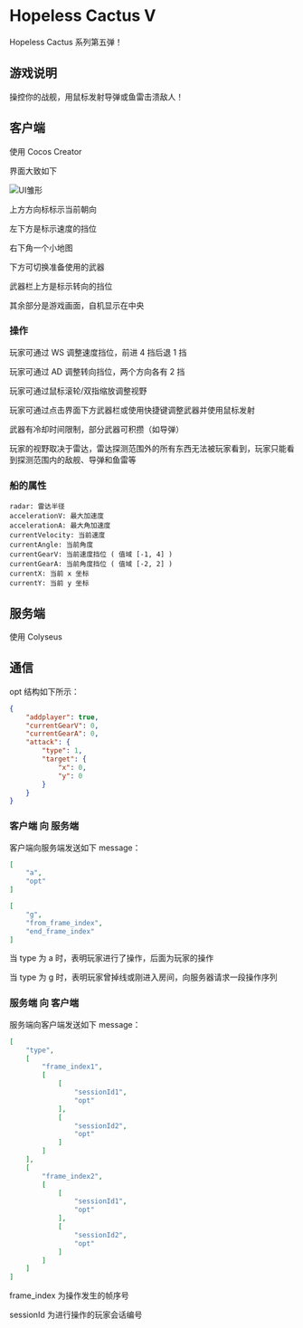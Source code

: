 # Hopeless Cactus V

Hopeless Cactus 系列第五弹！

## 游戏说明

操控你的战舰，用鼠标发射导弹或鱼雷击溃敌人！

## 客户端

使用 Cocos Creator

界面大致如下

![UI雏形](./pics/UI.png)

上方方向标标示当前朝向

左下方是标示速度的挡位

右下角一个小地图

下方可切换准备使用的武器

武器栏上方是标示转向的挡位

其余部分是游戏画面，自机显示在中央

### 操作

玩家可通过 WS 调整速度挡位，前进 4 挡后退 1 挡

玩家可通过 AD 调整转向挡位，两个方向各有 2 挡

玩家可通过鼠标滚轮/双指缩放调整视野

玩家可通过点击界面下方武器栏或使用快捷键调整武器并使用鼠标发射

武器有冷却时间限制，部分武器可积攒（如导弹）

玩家的视野取决于雷达，雷达探测范围外的所有东西无法被玩家看到，玩家只能看到探测范围内的敌舰、导弹和鱼雷等

### 船的属性

```plain
radar: 雷达半径
accelerationV: 最大加速度
accelerationA: 最大角加速度
currentVelocity: 当前速度
currentAngle: 当前角度
currentGearV: 当前速度挡位 ( 值域 [-1, 4] )
currentGearA: 当前角度挡位 ( 值域 [-2, 2] )
currentX: 当前 x 坐标
currentY: 当前 y 坐标
```

## 服务端

使用 Colyseus

## 通信

opt 结构如下所示：

```json
{
    "addplayer": true,
    "currentGearV": 0,
    "currentGearA": 0,
    "attack": {
        "type": 1,
        "target": {
            "x": 0,
            "y": 0
        }
    }
}
```

### 客户端 向 服务端

客户端向服务端发送如下 message：

```json
[
    "a",
    "opt"
]

[
    "g",
    "from_frame_index",
    "end_frame_index"
]
```

当 type 为 a 时，表明玩家进行了操作，后面为玩家的操作

当 type 为 g 时，表明玩家曾掉线或刚进入房间，向服务器请求一段操作序列

### 服务端 向 客户端

服务端向客户端发送如下 message：

```json
[
    "type",
    [
        "frame_index1",
        [
            [
                "sessionId1",
                "opt"
            ],
            [
                "sessionId2",
                "opt"
            ]
        ]
    ],
    [
        "frame_index2",
        [
            [
                "sessionId1",
                "opt"
            ],
            [
                "sessionId2",
                "opt"
            ]
        ]
    ]
]
```

frame_index 为操作发生的帧序号

sessionId 为进行操作的玩家会话编号